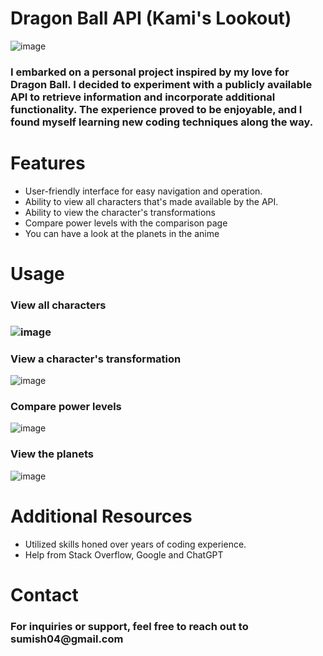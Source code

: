 <h1>Dragon Ball API (Kami's Lookout)</h1>

![image](https://github.com/Sumish04/DragonBall_API/assets/37685791/d80b4c9a-c381-4aa6-abc2-ca417729e94f)


<h3>I embarked on a personal project inspired by my love for Dragon Ball. I decided to experiment with a publicly available API to retrieve information and incorporate additional functionality. The experience proved to be enjoyable, and I found myself learning new coding techniques along the way.</h3>

<h1>Features</h1>
<ul>
  <li>User-friendly interface for easy navigation and operation.</li>
  <li>Ability to view all characters that's made available by the API.</li>
  <li>Ability to view the character's transformations</li>
  <li>Compare power levels with the comparison page</li>
  <li>You can have a look at the planets in the anime</li>
</ul>

<h1>Usage</h1>
<h3>View all characters<h3>
  
![image](https://github.com/Sumish04/DragonBall_API/assets/37685791/672c36db-bdb5-4bd4-a813-dbd9ccc789a3)

<h3>View a character's transformation</h3>

![image](https://github.com/Sumish04/DragonBall_API/assets/37685791/d2ef5767-1bf5-43d1-8eda-4fc3906211e0)

<h3>Compare power levels</h3>

![image](https://github.com/Sumish04/DragonBall_API/assets/37685791/d938ed4c-9dd8-44bf-ab27-8bdb492325cf)

<h3>View the planets</h3>

![image](https://github.com/Sumish04/DragonBall_API/assets/37685791/5ce8c02a-a8be-43e9-a27f-baa87551b25b)

<h1>Additional Resources</h1>
<ul>
  <li>Utilized skills honed over years of coding experience.</li>
  <li>Help from Stack Overflow, Google and ChatGPT</li>
</ul>

<h1>Contact</h1>
<h3>For inquiries or support, feel free to reach out to sumish04@gmail.com</h3>
